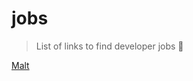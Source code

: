 # jobs
>List of links to find developer jobs 🚀

<a align="center" href="https://www.malt.fr/">Malt</a>
